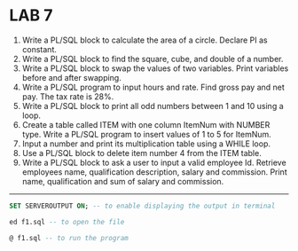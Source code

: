 # LAB 7

1. Write a PL/SQL block to calculate the area of a circle. Declare PI as constant.
2. Write a PL/SQL block to find the square, cube, and double of a number.
3. Write a PL/SQL block to swap the values of two variables. Print variables before and after swapping.
4. Write a PL/SQL program to input hours and rate. Find gross pay and net pay. The tax rate is 28%.
5. Write a PL/SQL block to print all odd numbers between 1 and 10 using a loop.
6. Create a table called ITEM with one column ItemNum with NUMBER type. Write a PL/SQL program to insert values of 1 to 5 for ItemNum.
7. Input a number and print its multiplication table using a WHILE loop.
8. Use a PL/SQL block to delete item number 4 from the ITEM table.
9. Write a PL/SQL block to ask a user to input a valid employee Id. Retrieve employees name, qualification description, salary and commission. Print name, qualification and sum of salary and commission.


---

```sql
SET SERVEROUTPUT ON; -- to enable displaying the output in terminal

ed f1.sql -- to open the file

@ f1.sql -- to run the program
```